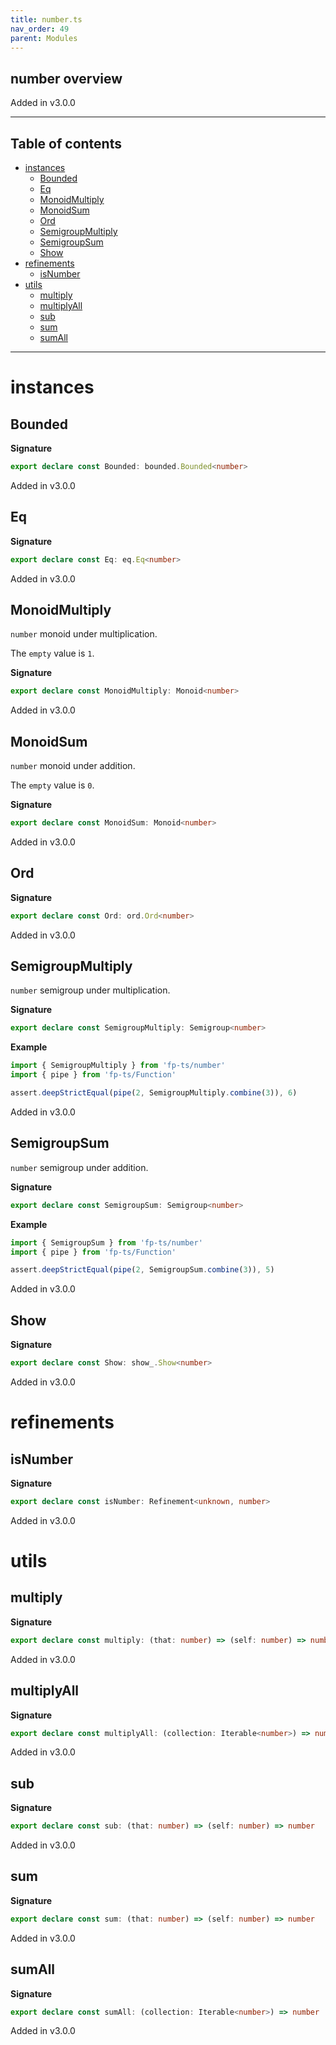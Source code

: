 ```yaml
---
title: number.ts
nav_order: 49
parent: Modules
---
```


## number overview

Added in v3.0.0

---

<h2 class="text-delta">Table of contents</h2>

- [instances](#instances)
  - [Bounded](#bounded)
  - [Eq](#eq)
  - [MonoidMultiply](#monoidmultiply)
  - [MonoidSum](#monoidsum)
  - [Ord](#ord)
  - [SemigroupMultiply](#semigroupmultiply)
  - [SemigroupSum](#semigroupsum)
  - [Show](#show)
- [refinements](#refinements)
  - [isNumber](#isnumber)
- [utils](#utils)
  - [multiply](#multiply)
  - [multiplyAll](#multiplyall)
  - [sub](#sub)
  - [sum](#sum)
  - [sumAll](#sumall)

---

# instances

## Bounded

**Signature**

```ts
export declare const Bounded: bounded.Bounded<number>
```

Added in v3.0.0

## Eq

**Signature**

```ts
export declare const Eq: eq.Eq<number>
```

Added in v3.0.0

## MonoidMultiply

`number` monoid under multiplication.

The `empty` value is `1`.

**Signature**

```ts
export declare const MonoidMultiply: Monoid<number>
```

Added in v3.0.0

## MonoidSum

`number` monoid under addition.

The `empty` value is `0`.

**Signature**

```ts
export declare const MonoidSum: Monoid<number>
```

Added in v3.0.0

## Ord

**Signature**

```ts
export declare const Ord: ord.Ord<number>
```

Added in v3.0.0

## SemigroupMultiply

`number` semigroup under multiplication.

**Signature**

```ts
export declare const SemigroupMultiply: Semigroup<number>
```

**Example**

```ts
import { SemigroupMultiply } from 'fp-ts/number'
import { pipe } from 'fp-ts/Function'

assert.deepStrictEqual(pipe(2, SemigroupMultiply.combine(3)), 6)
```

Added in v3.0.0

## SemigroupSum

`number` semigroup under addition.

**Signature**

```ts
export declare const SemigroupSum: Semigroup<number>
```

**Example**

```ts
import { SemigroupSum } from 'fp-ts/number'
import { pipe } from 'fp-ts/Function'

assert.deepStrictEqual(pipe(2, SemigroupSum.combine(3)), 5)
```

Added in v3.0.0

## Show

**Signature**

```ts
export declare const Show: show_.Show<number>
```

Added in v3.0.0

# refinements

## isNumber

**Signature**

```ts
export declare const isNumber: Refinement<unknown, number>
```

Added in v3.0.0

# utils

## multiply

**Signature**

```ts
export declare const multiply: (that: number) => (self: number) => number
```

Added in v3.0.0

## multiplyAll

**Signature**

```ts
export declare const multiplyAll: (collection: Iterable<number>) => number
```

Added in v3.0.0

## sub

**Signature**

```ts
export declare const sub: (that: number) => (self: number) => number
```

Added in v3.0.0

## sum

**Signature**

```ts
export declare const sum: (that: number) => (self: number) => number
```

Added in v3.0.0

## sumAll

**Signature**

```ts
export declare const sumAll: (collection: Iterable<number>) => number
```

Added in v3.0.0
